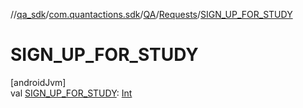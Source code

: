 //[qa_sdk](../../../../index.md)/[com.quantactions.sdk](../../index.md)/[QA](../index.md)/[Requests](index.md)/[SIGN_UP_FOR_STUDY](-s-i-g-n_-u-p_-f-o-r_-s-t-u-d-y.md)

# SIGN_UP_FOR_STUDY

[androidJvm]\
val [SIGN_UP_FOR_STUDY](-s-i-g-n_-u-p_-f-o-r_-s-t-u-d-y.md): [Int](https://kotlinlang.org/api/latest/jvm/stdlib/kotlin/-int/index.html)
